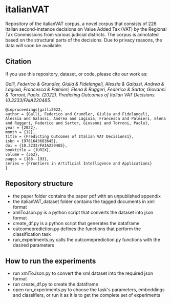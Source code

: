 # italianVAT

Repository of the italianVAT corpus, a novel corpus that consists of 226 Italian second-instance decisions on Value Added Tax (VAT) by the Regional Tax Commissions from various judicial districts.
The corpus is annotated based on the structural parts of the decisions.
Due to privacy reasons, the data will soon be available.


## Citation

If you use this repository, dataset, or code, please cite our work as:

*Galli, Federico & Grundler, Giulia & Fidelangeli, Alessia & Galassi, Andrea & Lagioia, Francesca & Palmieri, Elena & Ruggeri, Federico & Sartor, Giovanni & Torroni, Paolo. (2022). Predicting Outcomes of Italian VAT Decisions. 10.3233/FAIA220465.*

```
@inproceedings{galli2022,
author = {Galli, Federico and Grundler, Giulia and Fidelangeli, Alessia and Galassi, Andrea and Lagioia, Francesca and Palmieri, Elena and Ruggeri, Federico and Sartor, Giovanni and Torroni, Paolo},
year = {2022},
month = {12},
title = {Predicting Outcomes of Italian VAT Decisions1},
isbn = {9781643683645},
doi = {10.3233/FAIA220465},
booktitle = {JURIX},
volume = {362},
pages = {188--193},
series = {Frontiers in Artificial Intelligence and Applications}
}
```


## Repository structure

* the paper folder contains the paper pdf with an unpublished appendix 
* the italianVAT_dataset folder contains the tagged documents in xml format
* xmlToJson.py is a python script that converts the dataset into json format
* create_df.py is a python script that generates the dataframe
* outcomeprediction.py defines the functions that perform the classification task
* run_experiments.py calls the outcomeprediction.py functions with the desired parameters


## How to run the experiments

* run xmlToJson.py to convert the xml dataset into the required json format
* run create_df.py to create the dataframe
* open run_experiments.py to choose the task's parameters, embeddings and classifiers, or run it as it is to get the complete set of experiments
